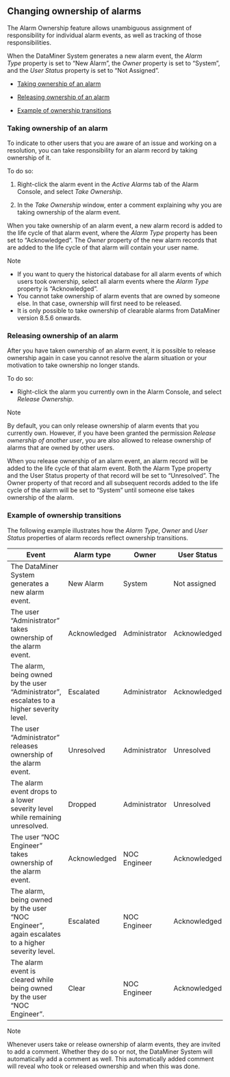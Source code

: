 ## Changing ownership of alarms

The Alarm Ownership feature allows unambiguous assignment of responsibility for individual alarm events, as well as tracking of those responsibilities.

When the DataMiner System generates a new alarm event, the *Alarm Type* property is set to “New Alarm”, the *Owner* property is set to “System”, and the *User Status* property is set to “Not Assigned”.

- [Taking ownership of an alarm](#taking-ownership-of-an-alarm)

- [Releasing ownership of an alarm](#releasing-ownership-of-an-alarm)

- [Example of ownership transitions](#example-of-ownership-transitions)

### Taking ownership of an alarm

To indicate to other users that you are aware of an issue and working on a resolution, you can take responsibility for an alarm record by taking ownership of it.

To do so:

1. Right-click the alarm event in the *Active Alarms* tab of the Alarm Console, and select *Take Ownership*.

2. In the *Take Ownership* window, enter a comment explaining why you are taking ownership of the alarm event.

When you take ownership of an alarm event, a new alarm record is added to the life cycle of that alarm event, where the *Alarm Type* property has been set to “Acknowledged”. The *Owner* property of the new alarm records that are added to the life cycle of that alarm will contain your user name.

> [!NOTE]
> -  If you want to query the historical database for all alarm events of which users took ownership, select all alarm events where the *Alarm Type* property is “Acknowledged”.
> -  You cannot take ownership of alarm events that are owned by someone else. In that case, ownership will first need to be released.
> -  It is only possible to take ownership of clearable alarms from DataMiner version 8.5.6 onwards.

### Releasing ownership of an alarm

After you have taken ownership of an alarm event, it is possible to release ownership again in case you cannot resolve the alarm situation or your motivation to take ownership no longer stands.

To do so:

- Right-click the alarm you currently own in the Alarm Console, and select *Release Ownership*.

> [!NOTE]
> By default, you can only release ownership of alarm events that you currently own. However, if you have been granted the permission *Release ownership of another user*, you are also allowed to release ownership of alarms that are owned by other users.

When you release ownership of an alarm event, an alarm record will be added to the life cycle of that alarm event. Both the Alarm Type property and the User Status property of that record will be set to “Unresolved”. The Owner property of that record and all subsequent records added to the life cycle of the alarm will be set to “System” until someone else takes ownership of the alarm.

### Example of ownership transitions

The following example illustrates how the *Alarm Type*, *Owner* and *User Status* properties of alarm records reflect ownership transitions.

| Event                                                                                          | Alarm type   | Owner         | User Status  |
|------------------------------------------------------------------------------------------------|--------------|---------------|--------------|
| The DataMiner System generates a new alarm event.                                              | New Alarm    | System        | Not assigned |
| The user “Administrator” takes ownership of the alarm event.                                   | Acknowledged | Administrator | Acknowledged |
| The alarm, being owned by the user “Administrator”, escalates to a higher severity level.      | Escalated    | Administrator | Acknowledged |
| The user “Administrator” releases ownership of the alarm event.                                | Unresolved   | Administrator | Unresolved   |
| The alarm event drops to a lower severity level while remaining unresolved.                    | Dropped      | Administrator | Unresolved   |
| The user “NOC Engineer” takes ownership of the alarm event.                                    | Acknowledged | NOC Engineer  | Acknowledged |
| The alarm, being owned by the user “NOC Engineer”, again escalates to a higher severity level. | Escalated    | NOC Engineer  | Acknowledged |
| The alarm event is cleared while being owned by the user “NOC Engineer”.                       | Clear        | NOC Engineer  | Acknowledged |

> [!NOTE]
> Whenever users take or release ownership of alarm events, they are invited to add a comment. Whether they do so or not, the DataMiner System will automatically add a comment as well. This automatically added comment will reveal who took or released ownership and when this was done.
>
